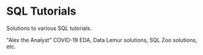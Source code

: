 # SQL Tutorials

Solutions to various SQL tutorials. 

"Alex the Analyst" COVID-19 EDA, Data Lemur solutions, SQL Zoo solutions, etc. 
